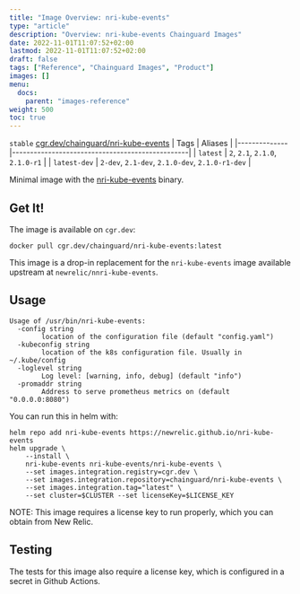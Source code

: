```yaml
---
title: "Image Overview: nri-kube-events"
type: "article"
description: "Overview: nri-kube-events Chainguard Images"
date: 2022-11-01T11:07:52+02:00
lastmod: 2022-11-01T11:07:52+02:00
draft: false
tags: ["Reference", "Chainguard Images", "Product"]
images: []
menu:
  docs:
    parent: "images-reference"
weight: 500
toc: true
---
```


`stable` [cgr.dev/chainguard/nri-kube-events](https://github.com/chainguard-images/images/tree/main/images/nri-kube-events)
| Tags         | Aliases                                         |
|--------------|-------------------------------------------------|
| `latest`     | `2`, `2.1`, `2.1.0`, `2.1.0-r1`                 |
| `latest-dev` | `2-dev`, `2.1-dev`, `2.1.0-dev`, `2.1.0-r1-dev` |



Minimal image with the [nri-kube-events](https://github.com/newrelic/nri-kube-events) binary.

## Get It!

The image is available on `cgr.dev`:

```
docker pull cgr.dev/chainguard/nri-kube-events:latest
```

This image is a drop-in replacement for the `nri-kube-events` image available upstream at `newrelic/nnri-kube-events`.

## Usage

```
Usage of /usr/bin/nri-kube-events:
  -config string
        location of the configuration file (default "config.yaml")
  -kubeconfig string
        location of the k8s configuration file. Usually in ~/.kube/config
  -loglevel string
        Log level: [warning, info, debug] (default "info")
  -promaddr string
        Address to serve prometheus metrics on (default "0.0.0.0:8080")
```

You can run this in helm with:

```shell
helm repo add nri-kube-events https://newrelic.github.io/nri-kube-events
helm upgrade \
    --install \
    nri-kube-events nri-kube-events/nri-kube-events \
    --set images.integration.registry=cgr.dev \
    --set images.integration.repository=chainguard/nri-kube-events \
    --set images.integration.tag="latest" \
    --set cluster=$CLUSTER --set licenseKey=$LICENSE_KEY
```

NOTE: This image requires a license key to run properly, which you can obtain from New Relic.

## Testing

The tests for this image also require a license key, which is configured in a secret in Github Actions.

